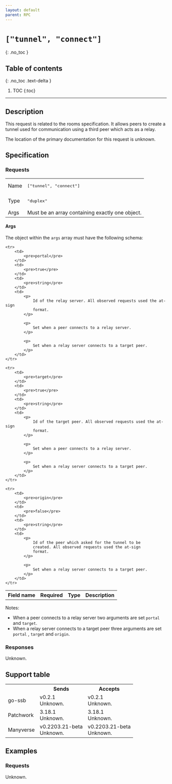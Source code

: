 ```yaml
---
layout: default
parent: RPC
---
```


# `["tunnel", "connect"]`
{: .no_toc }

## Table of contents
{: .no_toc .text-delta }

1. TOC
{:toc}

---

## Description

This request is related to the rooms specification. It allows peers to create a
tunnel used for communication using a third peer which acts as a relay. 

The location of the primary documentation for this request is unknown.

## Specification

### Requests

<table>

<tr>
    <td>
        Name
    </td>
    <td>
        <pre>["tunnel", "connect"]</pre>
    </td>
</tr>

<tr>
    <td>
        Type
    </td>
    <td>
        <pre>"duplex"</pre>
    </td>
</tr>

<tr>
    <td>
        Args
    </td>
    <td>
        Must be an array containing exactly one object.
    </td>
</tr>

</table>

#### Args

The object within the `args` array must have the following schema:

<table>
    <tr>
        <th> 
            Field name
        </th>
        <th> 
            Required
        </th>
        <th> 
            Type
        </th>
        <th> 
            Description
        </th>
    </tr>

    <tr>
        <td>
            <pre>portal</pre>
        </td>
        <td>
            <pre>true</pre>
        </td>
        <td>
            <pre>string</pre>
        </td>
        <td>
            <p>
                Id of the relay server. All observed requests used the at-sign
                format.
            </p>

            <p>
                Set when a peer connects to a relay server.
            </p>

            <p>
                Set when a relay server connects to a target peer.
            </p>
        </td>
    </tr>

    <tr>
        <td>
            <pre>target</pre>
        </td>
        <td>
            <pre>true</pre>
        </td>
        <td>
            <pre>string</pre>
        </td>
        <td>
            <p>
                Id of the target peer. All observed requests used the at-sign
                format.
            </p>

            <p>
                Set when a peer connects to a relay server.
            </p>

            <p>
                Set when a relay server connects to a target peer.
            </p>
        </td>
    </tr>

    <tr>
        <td>
            <pre>origin</pre>
        </td>
        <td>
            <pre>false</pre>
        </td>
        <td>
            <pre>string</pre>
        </td>
        <td>
            <p>
                Id of the peer which asked for the tunnel to be
                created. All observed requests used the at-sign
                format. 
            </p>

            <p>
                Set when a relay server connects to a target peer.
            </p>
        </td>
    </tr>

</table>

Notes:

- When a peer connects to a relay server two arguments are set `portal` and `target`.
- When a relay server connects to a target peer three arguments are set `portal` , `target` and `origin`.

### Responses

Unknown.

## Support table

<table class="support-table">
<tr>
    <th></th>
    <th>Sends</th>
    <th>Accepts</th>
</tr>

<tr>
    <td>
        go-ssb
    </td>
    <td class="version unknown">
        <div class="number">
            v0.2.1
        </div>
        <div class="note">
            Unknown.
        </div>
    </td>
    <td class="version unknown">
        <div class="number">
            v0.2.1
        </div>
        <div class="note">
            Unknown.
        </div>
    </td>
</tr>

<tr>
    <td>
        Patchwork
    </td>
    <td class="version unknown">
        <div class="number">
            3.18.1
        </div>
        <div class="note">
            Unknown.
        </div>
    </td>
    <td class="version unknown">
        <div class="number">
            3.18.1
        </div>
        <div class="note">
            Unknown.
        </div>
    </td>
</tr>

<tr>
    <td>
        Manyverse
    </td>
    <td class="version unknown">
        <div class="number">
            v0.2203.21-beta
        </div>
        <div class="note">
            Unknown.
        </div>
    </td>
    <td class="version unknown">
        <div class="number">
            v0.2203.21-beta
        </div>
        <div class="note">
            Unknown.
        </div>
    </td>
</tr>

</table>

## Examples

### Requests

Unknown.
